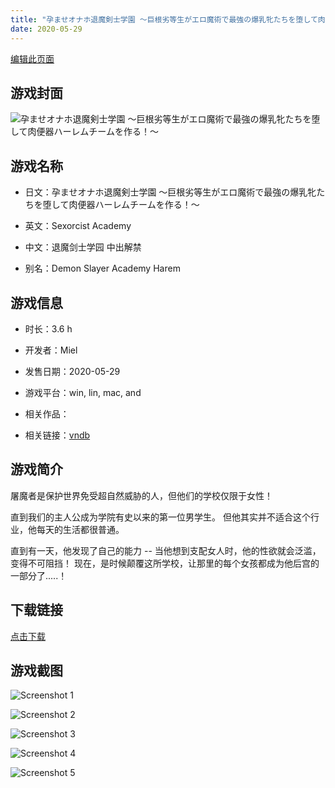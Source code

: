 ```yaml
---
title: "孕ませオナホ退魔剣士学園 ～巨根劣等生がエロ魔術で最強の爆乳牝たちを堕して肉便器ハーレムチームを作る！～"
date: 2020-05-29
---
```

[编辑此页面](https://github.com/ACG-3/ADV3-source/blob/main/source/_posts/games/%E5%AD%95%E3%81%BE%E3%81%9B%E3%82%AA%E3%83%8A%E3%83%9B%E9%80%80%E9%AD%94%E5%89%A3%E5%A3%AB%E5%AD%A6%E5%9C%92%20%EF%BD%9E%E5%B7%A8%E6%A0%B9%E5%8A%A3%E7%AD%89%E7%94%9F%E3%81%8C%E3%82%A8%E3%83%AD%E9%AD%94%E8%A1%93%E3%81%A7%E6%9C%80%E5%BC%B7%E3%81%AE%E7%88%86%E4%B9%B3%E7%89%9D%E3%81%9F%E3%81%A1%E3%82%92%E5%A0%95%E3%81%97%E3%81%A6%E8%82%89%E4%BE%BF%E5%99%A8%E3%83%8F%E3%83%BC%E3%83%AC%E3%83%A0%E3%83%81%E3%83%BC%E3%83%A0%E3%82%92%E4%BD%9C%E3%82%8B%EF%BC%81%EF%BD%9E.md)

## 游戏封面

![孕ませオナホ退魔剣士学園 ～巨根劣等生がエロ魔術で最強の爆乳牝たちを堕して肉便器ハーレムチームを作る！～](https%3A//pan.timero.xyz/onedrive/img_lib_001/%E5%AD%95%E3%81%BE%E3%81%9B%E3%82%AA%E3%83%8A%E3%83%9B%E9%80%80%E9%AD%94%E5%89%A3%E5%A3%AB%E5%AD%A6%E5%9C%92%20%EF%BD%9E%E5%B7%A8%E6%A0%B9%E5%8A%A3%E7%AD%89%E7%94%9F%E3%81%8C%E3%82%A8%E3%83%AD%E9%AD%94%E8%A1%93%E3%81%A7%E6%9C%80%E5%BC%B7%E3%81%AE%E7%88%86%E4%B9%B3%E7%89%9D%E3%81%9F%E3%81%A1%E3%82%92%E5%A0%95%E3%81%97%E3%81%A6%E8%82%89%E4%BE%BF%E5%99%A8%E3%83%8F%E3%83%BC%E3%83%AC%E3%83%A0%E3%83%81%E3%83%BC%E3%83%A0%E3%82%92%E4%BD%9C%E3%82%8B%EF%BC%81%EF%BD%9E_cover.avif)


## 游戏名称

- 日文：孕ませオナホ退魔剣士学園 ～巨根劣等生がエロ魔術で最強の爆乳牝たちを堕して肉便器ハーレムチームを作る！～
- 英文：Sexorcist Academy
- 中文：退魔剑士学园 中出解禁

- 别名：Demon Slayer Academy Harem


## 游戏信息

- 时长：3.6 h
- 开发者：Miel
- 发售日期：2020-05-29
- 游戏平台：win, lin, mac, and
- 相关作品：

- 相关链接：[vndb](https://vndb.org/v28460)


## 游戏简介

屠魔者是保护世界免受超自然威胁的人，但他们的学校仅限于女性！

直到我们的主人公成为学院有史以来的第一位男学生。
但他其实并不适合这个行业，他每天的生活都很普通。

直到有一天，他发现了自己的能力 --
当他想到支配女人时，他的性欲就会泛滥，变得不可阻挡！
现在，是时候颠覆这所学校，让那里的每个女孩都成为他后宫的一部分了.....！




## 下载链接

[点击下载](https://pan.timero.xyz/onedrive/adv_lib_001/%E5%AD%95%E3%81%BE%E3%81%9B%E3%82%AA%E3%83%8A%E3%83%9B%E9%80%80%E9%AD%94%E5%89%A3%E5%A3%AB%E5%AD%A6%E5%9C%92%20%EF%BD%9E%E5%B7%A8%E6%A0%B9%E5%8A%A3%E7%AD%89%E7%94%9F%E3%81%8C%E3%82%A8%E3%83%AD%E9%AD%94%E8%A1%93%E3%81%A7%E6%9C%80%E5%BC%B7%E3%81%AE%E7%88%86%E4%B9%B3%E7%89%9D%E3%81%9F%E3%81%A1%E3%82%92%E5%A0%95%E3%81%97%E3%81%A6%E8%82%89%E4%BE%BF%E5%99%A8%E3%83%8F%E3%83%BC%E3%83%AC%E3%83%A0%E3%83%81%E3%83%BC%E3%83%A0%E3%82%92%E4%BD%9C%E3%82%8B%EF%BC%81%EF%BD%9E)


## 游戏截图


![Screenshot 1](https%3A//pan.timero.xyz/onedrive/img_lib_001/%E5%AD%95%E3%81%BE%E3%81%9B%E3%82%AA%E3%83%8A%E3%83%9B%E9%80%80%E9%AD%94%E5%89%A3%E5%A3%AB%E5%AD%A6%E5%9C%92%20%EF%BD%9E%E5%B7%A8%E6%A0%B9%E5%8A%A3%E7%AD%89%E7%94%9F%E3%81%8C%E3%82%A8%E3%83%AD%E9%AD%94%E8%A1%93%E3%81%A7%E6%9C%80%E5%BC%B7%E3%81%AE%E7%88%86%E4%B9%B3%E7%89%9D%E3%81%9F%E3%81%A1%E3%82%92%E5%A0%95%E3%81%97%E3%81%A6%E8%82%89%E4%BE%BF%E5%99%A8%E3%83%8F%E3%83%BC%E3%83%AC%E3%83%A0%E3%83%81%E3%83%BC%E3%83%A0%E3%82%92%E4%BD%9C%E3%82%8B%EF%BC%81%EF%BD%9E_Screenshot_1.avif)

![Screenshot 2](https%3A//pan.timero.xyz/onedrive/img_lib_001/%E5%AD%95%E3%81%BE%E3%81%9B%E3%82%AA%E3%83%8A%E3%83%9B%E9%80%80%E9%AD%94%E5%89%A3%E5%A3%AB%E5%AD%A6%E5%9C%92%20%EF%BD%9E%E5%B7%A8%E6%A0%B9%E5%8A%A3%E7%AD%89%E7%94%9F%E3%81%8C%E3%82%A8%E3%83%AD%E9%AD%94%E8%A1%93%E3%81%A7%E6%9C%80%E5%BC%B7%E3%81%AE%E7%88%86%E4%B9%B3%E7%89%9D%E3%81%9F%E3%81%A1%E3%82%92%E5%A0%95%E3%81%97%E3%81%A6%E8%82%89%E4%BE%BF%E5%99%A8%E3%83%8F%E3%83%BC%E3%83%AC%E3%83%A0%E3%83%81%E3%83%BC%E3%83%A0%E3%82%92%E4%BD%9C%E3%82%8B%EF%BC%81%EF%BD%9E_Screenshot_2.avif)

![Screenshot 3](https%3A//pan.timero.xyz/onedrive/img_lib_001/%E5%AD%95%E3%81%BE%E3%81%9B%E3%82%AA%E3%83%8A%E3%83%9B%E9%80%80%E9%AD%94%E5%89%A3%E5%A3%AB%E5%AD%A6%E5%9C%92%20%EF%BD%9E%E5%B7%A8%E6%A0%B9%E5%8A%A3%E7%AD%89%E7%94%9F%E3%81%8C%E3%82%A8%E3%83%AD%E9%AD%94%E8%A1%93%E3%81%A7%E6%9C%80%E5%BC%B7%E3%81%AE%E7%88%86%E4%B9%B3%E7%89%9D%E3%81%9F%E3%81%A1%E3%82%92%E5%A0%95%E3%81%97%E3%81%A6%E8%82%89%E4%BE%BF%E5%99%A8%E3%83%8F%E3%83%BC%E3%83%AC%E3%83%A0%E3%83%81%E3%83%BC%E3%83%A0%E3%82%92%E4%BD%9C%E3%82%8B%EF%BC%81%EF%BD%9E_Screenshot_3.avif)

![Screenshot 4](https%3A//pan.timero.xyz/onedrive/img_lib_001/%E5%AD%95%E3%81%BE%E3%81%9B%E3%82%AA%E3%83%8A%E3%83%9B%E9%80%80%E9%AD%94%E5%89%A3%E5%A3%AB%E5%AD%A6%E5%9C%92%20%EF%BD%9E%E5%B7%A8%E6%A0%B9%E5%8A%A3%E7%AD%89%E7%94%9F%E3%81%8C%E3%82%A8%E3%83%AD%E9%AD%94%E8%A1%93%E3%81%A7%E6%9C%80%E5%BC%B7%E3%81%AE%E7%88%86%E4%B9%B3%E7%89%9D%E3%81%9F%E3%81%A1%E3%82%92%E5%A0%95%E3%81%97%E3%81%A6%E8%82%89%E4%BE%BF%E5%99%A8%E3%83%8F%E3%83%BC%E3%83%AC%E3%83%A0%E3%83%81%E3%83%BC%E3%83%A0%E3%82%92%E4%BD%9C%E3%82%8B%EF%BC%81%EF%BD%9E_Screenshot_4.avif)

![Screenshot 5](https%3A//pan.timero.xyz/onedrive/img_lib_001/%E5%AD%95%E3%81%BE%E3%81%9B%E3%82%AA%E3%83%8A%E3%83%9B%E9%80%80%E9%AD%94%E5%89%A3%E5%A3%AB%E5%AD%A6%E5%9C%92%20%EF%BD%9E%E5%B7%A8%E6%A0%B9%E5%8A%A3%E7%AD%89%E7%94%9F%E3%81%8C%E3%82%A8%E3%83%AD%E9%AD%94%E8%A1%93%E3%81%A7%E6%9C%80%E5%BC%B7%E3%81%AE%E7%88%86%E4%B9%B3%E7%89%9D%E3%81%9F%E3%81%A1%E3%82%92%E5%A0%95%E3%81%97%E3%81%A6%E8%82%89%E4%BE%BF%E5%99%A8%E3%83%8F%E3%83%BC%E3%83%AC%E3%83%A0%E3%83%81%E3%83%BC%E3%83%A0%E3%82%92%E4%BD%9C%E3%82%8B%EF%BC%81%EF%BD%9E_Screenshot_5.avif)

